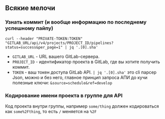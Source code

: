 ## Всякие мелочи
### Узнать коммит (и вообще информацию по последнему успешному пайпу)
```
curl --header "PRIVATE-TOKEN:TOKEN" "GITLAB_URL/api/v4/projects/PROJECT_ID/pipelines?status=success&per_page=1" | jq '.[0].sha'
```

- `GITLAB_URL` - URL вашего GitLab-сервера.
- `PROJECT_ID` - идентификатор проекта в GitLab, где вы хотите получить коммит.
- `TOKEN` - ваш токен доступа GitLab API.
`| jq '.[0].sha'` это cli парсер Json, можно и без него, главное принцип запроса АПИ
до кучи полезные ключи: `&source=schedule&ref=develop`
### Кодирование имени проекта в группе для API
Код проекта внутри группы, например `some/thing` должен кодироваться как  `some%2Fthing`, то есть `/` меняется на `%2F`
